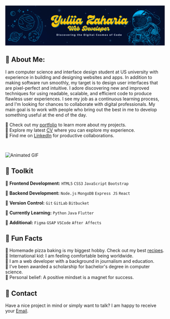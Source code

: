 ![My Image](https://github.com/YuliiaZaharia/YuliiaZaharia/blob/42eb5369193f8761534d90da302d77dcc2ad216f/header-github4.png)
 
## 🧬 About Me:

I am computer science and interface design student at US university with experience in building and designing websites and apps. In addition to making software run smoothly, my target is to design user interfaces that are pixel-perfect and intuitive. I adore discovering new and improved techniques for using readable, scalable, and efficient code to produce flawless user experiences. I see my job as a continuous learning process, and I'm looking for chances to collaborate with digital professionals. My main goal is to work with people who bring out the best in me to develop something useful at the end of the day. 
 
🔶 Check out my [portfolio](https://fabulous-phoenix-73e5e4.netlify.app/) to learn more about my projects.
</br>
🔶 Explore my latest [CV](https://drive.google.com/file/d/1pW_SRGPd5UGK7VW_k8PJaszU77A0gVU5/view?usp=sharing) where you can explore my experience.
</br>
🔶 Find me on [LinkedIn](https://www.linkedin.com/in/yuliia-zaharia/) for productive collaborations.
</div>

</br>
 
![Animated GIF](https://media1.giphy.com/media/v1.Y2lkPTc5MGI3NjExcXphNW9naG5ydXNzbTk3OG1kemV5Mms5dTBpaHpzZHB6anZtbmFkdiZlcD12MV9pbnRlcm5hbF9naWZfYnlfaWQmY3Q9Zw/ko7twHhomhk8E/giphy.gif)
 
## 🦾 Toolkit

🔷 **Frontend Development:** `HTML5` `CSS3` `JavaScript` `Bootstrap`

🔷 **Backend Development:** `Node.js` `MongoDB` `Express JS` `React` 
 
🔷 **Version Control:** `Git` `GitLab` `Bitbucket`

🔷 **Currently Learning:** `Python` `Java` `Flutter` 

🔷 **Additional:** `Figma` `GSAP` `VSCode` `After Affects` 
 
## 🔮 Fun Facts 

🍕 Homemade pizza baking is my biggest hobby. Check out my best [recipes](https://zippy-palmier-78a2fe.netlify.app/). 
</br>
🧭 International kid: I am feeling comfortable being worldwide.
</br>
📝 I am a web developer with a background in journalism and education.
</br>
🔭 I've been awarded a scholarship for bachelor's degree in computer science.
</br>
🧲 Personal belief: A positive mindset is a magnet for success. 

## 📩 Contact

Have a nice project in mind or simply want to talk? I am happy to receive your [Email](mailto:yuliia.zaharia@gmail.com). 

</div>
